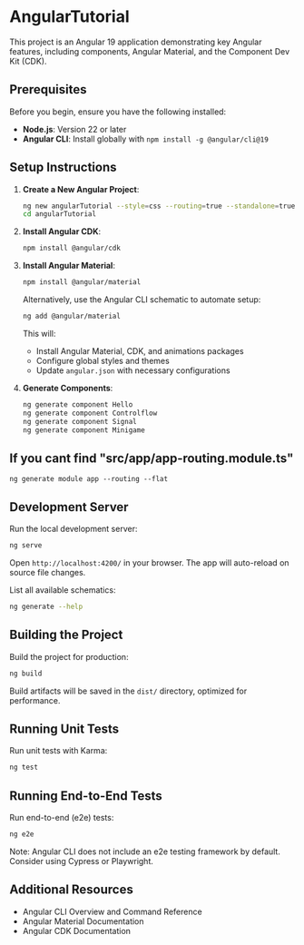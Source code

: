 # AngularTutorial

This project is an Angular 19 application demonstrating key Angular features, including components, Angular Material, and the Component Dev Kit (CDK). 

## Prerequisites
Before you begin, ensure you have the following installed:

- **Node.js**: Version 22 or later
- **Angular CLI**: Install globally with `npm install -g @angular/cli@19`

## Setup Instructions

1. **Create a New Angular Project**:

   ```bash
   ng new angularTutorial --style=css --routing=true --standalone=true
   cd angularTutorial
   ```

2. **Install Angular CDK**:

   ```bash
   npm install @angular/cdk
   ```

3. **Install Angular Material**:

   ```bash
   npm install @angular/material
   ```

   Alternatively, use the Angular CLI schematic to automate setup:

   ```bash
   ng add @angular/material
   ```

   This will:

   - Install Angular Material, CDK, and animations packages
   - Configure global styles and themes
   - Update `angular.json` with necessary configurations

4. **Generate Components**:

   ```bash
   ng generate component Hello
   ng generate component Controlflow
   ng generate component Signal
   ng generate component Minigame
   ```
## If you cant find "src/app/app-routing.module.ts"
```
ng generate module app --routing --flat
```
## Development Server

Run the local development server:

```bash
ng serve
```

Open `http://localhost:4200/` in your browser. The app will auto-reload on source file changes.

List all available schematics:

```bash
ng generate --help
```

## Building the Project

Build the project for production:

```bash
ng build
```

Build artifacts will be saved in the `dist/` directory, optimized for performance.

## Running Unit Tests

Run unit tests with Karma:

```bash
ng test
```

## Running End-to-End Tests

Run end-to-end (e2e) tests:

```bash
ng e2e
```

Note: Angular CLI does not include an e2e testing framework by default. Consider using Cypress or Playwright.

## Additional Resources

- Angular CLI Overview and Command Reference
- Angular Material Documentation
- Angular CDK Documentation

